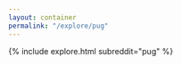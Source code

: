```yaml
---
layout: container
permalink: "/explore/pug"
---
```


<link rel="stylesheet" type="text/css" href="/static/css/explore.css">
{% include explore.html subreddit="pug" %}
